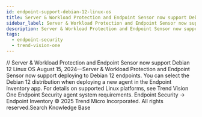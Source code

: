 ```yaml
---
id: endpoint-support-debian-12-linux-os
title: Server & Workload Protection and Endpoint Sensor now support Debian 12 Linux OS
sidebar_label: Server & Workload Protection and Endpoint Sensor now support Debian 12 Linux OS
description: Server & Workload Protection and Endpoint Sensor now support Debian 12 Linux OS
tags:
  - endpoint-security
  - trend-vision-one
---
```


/*<![CDATA[*/ $('#title').html($('meta[name=map-description]').attr('content')); /*]]>*/ Server & Workload Protection and Endpoint Sensor now support Debian 12 Linux OS August 15, 2024—Server & Workload Protection and Endpoint Sensor now support deploying to Debian 12 endpoints. You can select the Debian 12 distribution when deploying a new agent in the Endpoint Inventory app. For details on supported Linux platforms, see Trend Vision One Endpoint Security agent system requirements. Endpoint Security → Endpoint Inventory © 2025 Trend Micro Incorporated. All rights reserved.Search Knowledge Base